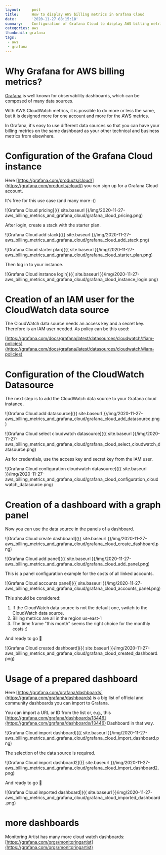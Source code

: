 ```yaml
---
layout:     post
title:      How to display AWS billing metrics in Grafana Cloud
date:       '2020-11-27 08:15:18'
summary:    Configuration of Grafana Cloud to display AWS billing metrics
categories: aws
thumbnail: grafana
tags:
 - aws
 - grafana
---
```


# Why Grafana for AWS billing metrics?

[Grafana](https://grafana.com/) is well known for observability dashboards, which can be composed of many data sources.

With AWS CloudWatch metrics, it is possible to do more or less the same, but it is designed more for one account and more for the AWS metrics.

In Grafana, it's easy to use different data sources so that you can have your billing metrics on the same dashboard as your other technical and business metrics from elsewhere.

# Configuration of the Grafana Cloud instance

Here [https://grafana.com/products/cloud/](https://grafana.com/products/cloud/) you can sign up for a Grafana Cloud account.

It's free for this use case (and many more :))

![Grafana Cloud pricing]({{ site.baseurl }}/img/2020-11-27-aws_billing_metrics_and_grafana_cloud/grafana_cloud_pricing.png)

After login, create a stack with the starter plan.

![Grafana Cloud add stack]({{ site.baseurl }}/img/2020-11-27-aws_billing_metrics_and_grafana_cloud/grafana_cloud_add_stack.png)

![Grafana Cloud starter plan]({{ site.baseurl }}/img/2020-11-27-aws_billing_metrics_and_grafana_cloud/grafana_cloud_starter_plan.png)

Then log in to your instance.

![Grafana Cloud instance login]({{ site.baseurl }}/img/2020-11-27-aws_billing_metrics_and_grafana_cloud/grafana_cloud_instance_login.png)

# Creation of an IAM user for the CloudWatch data source

The CloudWatch data source needs an access key and a secret key. Therefore is an IAM user needed. As policy can be this used: 

[https://grafana.com/docs/grafana/latest/datasources/cloudwatch/#iam-policies](https://grafana.com/docs/grafana/latest/datasources/cloudwatch/#iam-policies)

# Configuration of the CloudWatch Datasource

The next step is to add the CloudWatch data source to your Grafana cloud instance.

![Grafana Cloud add datasource]({{ site.baseurl }}/img/2020-11-27-aws_billing_metrics_and_grafana_cloud/grafana_cloud_add_datasource.png)

![Grafana Cloud select cloudwatch datasource]({{ site.baseurl }}/img/2020-11-27-aws_billing_metrics_and_grafana_cloud/grafana_cloud_select_cloudwatch_datasource.png)

As for credentials, use the access key and secret key from the IAM user.

![Grafana Cloud configuration cloudwatch datasource]({{ site.baseurl }}/img/2020-11-27-aws_billing_metrics_and_grafana_cloud/grafana_cloud_configuration_cloudwatch_datasource.png)

# Creation of a dashboard with a graph panel

Now you can use the data source in the panels of a dashboard.

![Grafana Cloud create dashboard]({{ site.baseurl }}/img/2020-11-27-aws_billing_metrics_and_grafana_cloud/grafana_cloud_create_dashboard.png)

![Grafana Cloud add panel]({{ site.baseurl }}/img/2020-11-27-aws_billing_metrics_and_grafana_cloud/grafana_cloud_add_panel.png)

This is a panel configuration example for the costs of all linked accounts.

![Grafana Cloud accounts panel]({{ site.baseurl }}/img/2020-11-27-aws_billing_metrics_and_grafana_cloud/grafana_cloud_accounts_panel.png)

This should be considered:
1. If the CloudWatch data source is not the default one, switch to the CloudWatch data source.
2. Billing metrics are all in the region us-east-1
3. The time frame "this month" seems the right choice for the monthly costs :)

And ready to go 🎉

![Grafana Cloud created dashboard]({{ site.baseurl }}/img/2020-11-27-aws_billing_metrics_and_grafana_cloud/grafana_cloud_created_dashboard.png)

# Usage of a prepared dashboard

Here [https://grafana.com/grafana/dashboards](https://grafana.com/grafana/dashboards) is a big list of official and community dashboards you can import to Grafana.

You can import a URL or ID from the list or, e.g., this [https://grafana.com/grafana/dashboards/13446](https://grafana.com/grafana/dashboards/13446) Dashboard in that way.

![Grafana Cloud import dashboard]({{ site.baseurl }}/img/2020-11-27-aws_billing_metrics_and_grafana_cloud/grafana_cloud_import_dashboard.png)

The selection of the data source is required.

![Grafana Cloud import dashboard2]({{ site.baseurl }}/img/2020-11-27-aws_billing_metrics_and_grafana_cloud/grafana_cloud_import_dashboard2.png)

And ready to go 🎉

![Grafana Cloud imported dashboard]({{ site.baseurl }}/img/2020-11-27-aws_billing_metrics_and_grafana_cloud/grafana_cloud_imported_dashboard.png)


# more dashboards

Monitoring Artist has many more cloud watch dashboards: [https://grafana.com/orgs/monitoringartist](https://grafana.com/orgs/monitoringartist)



